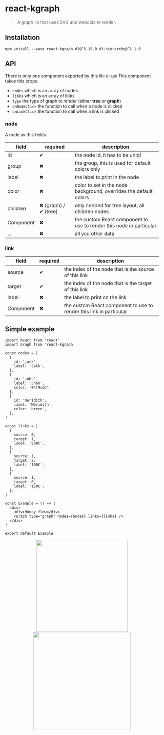 # react-kgraph

> A graph lib that uses SVG and webcola to render.

## Installation

`npm install --save react-kgraph d3@^5.15.0 d3-hierarchy@^1.1.9`

## API

There is only one component exported by this lib: `Graph`
This component takes this props:

- `nodes` which is an array of nodes
- `links` which is an array of links
- `type` the type of graph to render (either **tree** or **graph**)
- `onNodeClick` the function to call when a node is clicked
- `onLinkClick` the function to call when a link is clicked

### node

A node as this fields

| field     | required             | description                                                         |
| --------- | -------------------- | ------------------------------------------------------------------- |
| id        | ✔                    | the node id, it has to be uniq!                                     |
| group     | ✖                    | the group, this is used for default colors only                     |
| label     | ✖                    | the label to print in the node                                      |
| color     | ✖                    | color to set in the node background, overrides the default colors   |
| children  | ✖ (graph) / ✔ (tree) | only needed for tree layout, all children nodes                     |
| Component | ✖                    | the custom React component to use to render this node in particular |
| ...       | ✖                    | all you other data                                                  |

### link

| field     | required | description                                                         |
| --------- | -------- | ------------------------------------------------------------------- |
| source    | ✔        | the index of the node that is the source of this link               |
| target    | ✔        | the index of the node that is the target of this link               |
| label     | ✖        | the label to print on the link                                      |
| Component | ✖        | the custom React component to use to render this link in particular |

## Simple example

```tsx
import React from 'react'
import Graph from 'react-kgraph'

const nodes = [
  {
    id: 'jack',
    label: 'Jack',
  },
  {
    id: 'john',
    label: 'Jhon',
    color: '#4f9ceb',
  },
  {
    id: 'meridith',
    label: 'Meridith',
    color: 'green',
  },
]

const links = [
  {
    source: 0,
    target: 1,
    label: '200€',
  },
  {
    source: 1,
    target: 2,
    label: '100€',
  },
  {
    source: 1,
    target: 0,
    label: '150€',
  },
]

const Example = () => (
  <div>
    <div>Money flow</div>
    <Graph type="graph" nodes={nodes} links={links} />
  </div>
)

export default Example
```

<p align="center">
<img src="https://user-images.githubusercontent.com/17828231/75869548-01bbf300-5e0a-11ea-8837-1bcaf059d327.png" width=300 />
<img src="https://user-images.githubusercontent.com/17828231/75869545-01235c80-5e0a-11ea-9528-cbdf75bf1223.png" width=320 />
</p>
